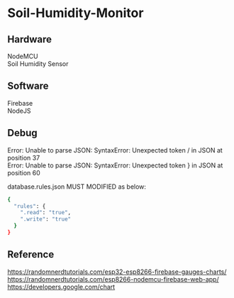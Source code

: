 # Soil-Humidity-Monitor

## Hardware
NodeMCU  
Soil Humidity Sensor  

## Software
Firebase  
NodeJS  

## Debug
Error: Unable to parse JSON: SyntaxError: Unexpected token / in JSON at position 37  
Error: Unable to parse JSON: SyntaxError: Unexpected token } in JSON at position 60  

database.rules.json MUST MODIFIED as below:
```bash
{
  "rules": {
    ".read": "true",
    ".write": "true"
  }
}
```
## Reference
https://randomnerdtutorials.com/esp32-esp8266-firebase-gauges-charts/  
https://randomnerdtutorials.com/esp8266-nodemcu-firebase-web-app/  
https://developers.google.com/chart
